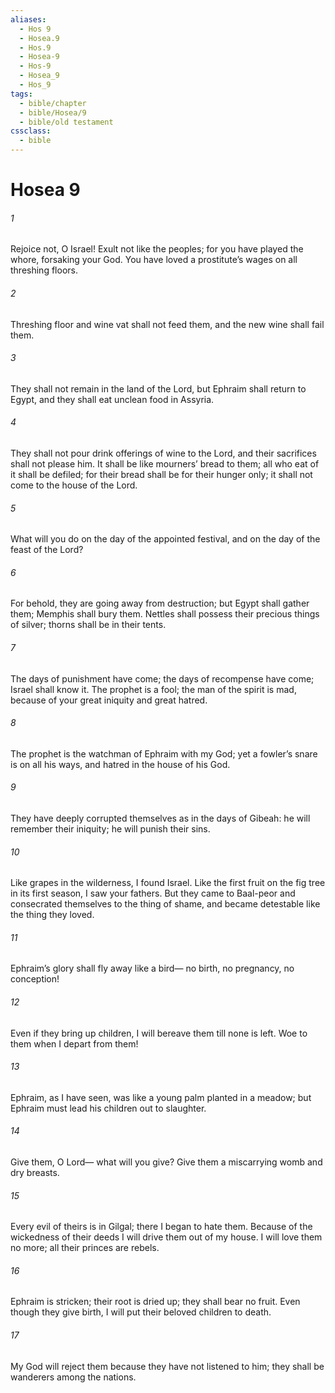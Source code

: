 ```yaml
---
aliases:
  - Hos 9
  - Hosea.9
  - Hos.9
  - Hosea-9
  - Hos-9
  - Hosea_9
  - Hos_9
tags:
  - bible/chapter
  - bible/Hosea/9
  - bible/old testament
cssclass:
  - bible
---
```


# Hosea 9

###### 1
Rejoice not, O Israel! Exult not like the peoples; for you have played the whore, forsaking your God. You have loved a prostitute’s wages on all threshing floors.
###### 2
Threshing floor and wine vat shall not feed them, and the new wine shall fail them.
###### 3
They shall not remain in the land of the Lord, but Ephraim shall return to Egypt, and they shall eat unclean food in Assyria.
###### 4
They shall not pour drink offerings of wine to the Lord, and their sacrifices shall not please him. It shall be like mourners’ bread to them; all who eat of it shall be defiled; for their bread shall be for their hunger only; it shall not come to the house of the Lord.
###### 5
What will you do on the day of the appointed festival, and on the day of the feast of the Lord?
###### 6
For behold, they are going away from destruction; but Egypt shall gather them; Memphis shall bury them. Nettles shall possess their precious things of silver; thorns shall be in their tents.
###### 7
The days of punishment have come; the days of recompense have come; Israel shall know it. The prophet is a fool; the man of the spirit is mad, because of your great iniquity and great hatred.
###### 8
The prophet is the watchman of Ephraim with my God; yet a fowler’s snare is on all his ways, and hatred in the house of his God.
###### 9
They have deeply corrupted themselves as in the days of Gibeah: he will remember their iniquity; he will punish their sins.
###### 10
Like grapes in the wilderness, I found Israel. Like the first fruit on the fig tree in its first season, I saw your fathers. But they came to Baal-peor and consecrated themselves to the thing of shame, and became detestable like the thing they loved.
###### 11
Ephraim’s glory shall fly away like a bird— no birth, no pregnancy, no conception!
###### 12
Even if they bring up children, I will bereave them till none is left. Woe to them when I depart from them!
###### 13
Ephraim, as I have seen, was like a young palm planted in a meadow; but Ephraim must lead his children out to slaughter.
###### 14
Give them, O Lord— what will you give? Give them a miscarrying womb and dry breasts.
###### 15
Every evil of theirs is in Gilgal; there I began to hate them. Because of the wickedness of their deeds I will drive them out of my house. I will love them no more; all their princes are rebels.
###### 16
Ephraim is stricken; their root is dried up; they shall bear no fruit. Even though they give birth, I will put their beloved children to death.
###### 17
My God will reject them because they have not listened to him; they shall be wanderers among the nations.


